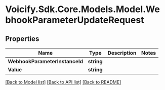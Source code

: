 # Voicify.Sdk.Core.Models.Model.WebhookParameterUpdateRequest
## Properties

Name | Type | Description | Notes
------------ | ------------- | ------------- | -------------
**WebhookParameterInstanceId** | **string** |  | 
**Value** | **string** |  | 

[[Back to Model list]](../README.md#documentation-for-models) [[Back to API list]](../README.md#documentation-for-api-endpoints) [[Back to README]](../README.md)

